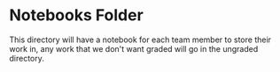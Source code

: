 # Notebooks Folder

This directory will have a notebook for each team member to store their work in, any work that we don't want graded will go in the ungraded directory.